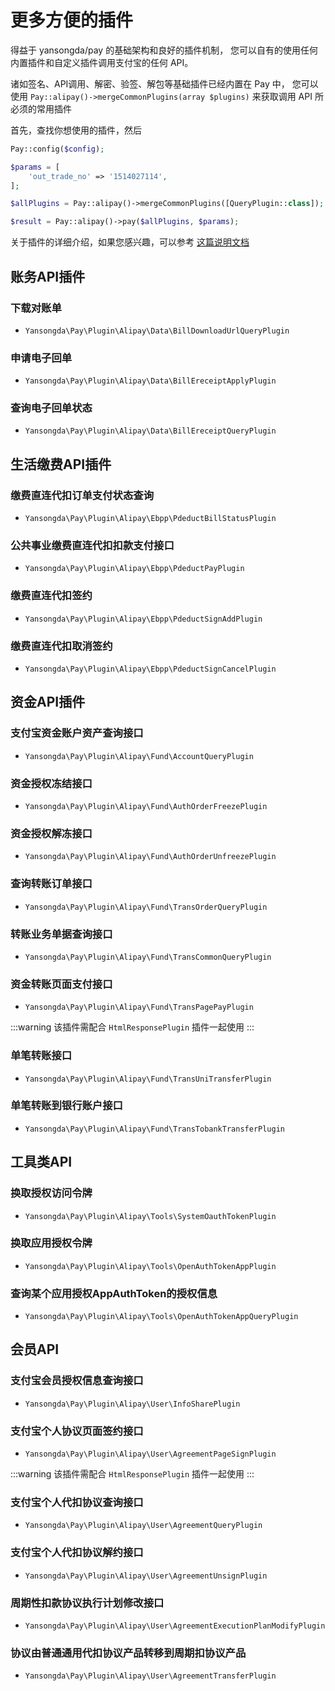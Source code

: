 # 更多方便的插件

得益于 yansongda/pay 的基础架构和良好的插件机制，
您可以自有的使用任何内置插件和自定义插件调用支付宝的任何 API。

诸如签名、API调用、解密、验签、解包等基础插件已经内置在 Pay 中，
您可以使用 `Pay::alipay()->mergeCommonPlugins(array $plugins)` 来获取调用 API 所必须的常用插件

首先，查找你想使用的插件，然后

```php
Pay::config($config);

$params = [
    'out_trade_no' => '1514027114',
];

$allPlugins = Pay::alipay()->mergeCommonPlugins([QueryPlugin::class]);

$result = Pay::alipay()->pay($allPlugins, $params);
```

关于插件的详细介绍，如果您感兴趣，可以参考 [这篇说明文档](/docs/v3/kernel/plugin.md)

## 账务API插件

### 下载对账单

- `Yansongda\Pay\Plugin\Alipay\Data\BillDownloadUrlQueryPlugin`

### 申请电子回单

- `Yansongda\Pay\Plugin\Alipay\Data\BillEreceiptApplyPlugin`

### 查询电子回单状态

- `Yansongda\Pay\Plugin\Alipay\Data\BillEreceiptQueryPlugin`

## 生活缴费API插件

### 缴费直连代扣订单支付状态查询

- `Yansongda\Pay\Plugin\Alipay\Ebpp\PdeductBillStatusPlugin`

### 公共事业缴费直连代扣扣款支付接口

- `Yansongda\Pay\Plugin\Alipay\Ebpp\PdeductPayPlugin`

### 缴费直连代扣签约

- `Yansongda\Pay\Plugin\Alipay\Ebpp\PdeductSignAddPlugin`

### 缴费直连代扣取消签约

- `Yansongda\Pay\Plugin\Alipay\Ebpp\PdeductSignCancelPlugin`

## 资金API插件

### 支付宝资金账户资产查询接口

- `Yansongda\Pay\Plugin\Alipay\Fund\AccountQueryPlugin`

### 资金授权冻结接口

- `Yansongda\Pay\Plugin\Alipay\Fund\AuthOrderFreezePlugin`

### 资金授权解冻接口

- `Yansongda\Pay\Plugin\Alipay\Fund\AuthOrderUnfreezePlugin`

### 查询转账订单接口

- `Yansongda\Pay\Plugin\Alipay\Fund\TransOrderQueryPlugin`

### 转账业务单据查询接口

- `Yansongda\Pay\Plugin\Alipay\Fund\TransCommonQueryPlugin`

### 资金转账页面支付接口

- `Yansongda\Pay\Plugin\Alipay\Fund\TransPagePayPlugin`

:::warning
该插件需配合 `HtmlResponsePlugin` 插件一起使用
:::

### 单笔转账接口

- `Yansongda\Pay\Plugin\Alipay\Fund\TransUniTransferPlugin`

### 单笔转账到银行账户接口

- `Yansongda\Pay\Plugin\Alipay\Fund\TransTobankTransferPlugin`

## 工具类API

### 换取授权访问令牌

- `Yansongda\Pay\Plugin\Alipay\Tools\SystemOauthTokenPlugin`

### 换取应用授权令牌

- `Yansongda\Pay\Plugin\Alipay\Tools\OpenAuthTokenAppPlugin`

### 查询某个应用授权AppAuthToken的授权信息

- `Yansongda\Pay\Plugin\Alipay\Tools\OpenAuthTokenAppQueryPlugin`

## 会员API

### 支付宝会员授权信息查询接口

- `Yansongda\Pay\Plugin\Alipay\User\InfoSharePlugin`

### 支付宝个人协议页面签约接口

- `Yansongda\Pay\Plugin\Alipay\User\AgreementPageSignPlugin`

:::warning
该插件需配合 `HtmlResponsePlugin` 插件一起使用
:::

### 支付宝个人代扣协议查询接口

- `Yansongda\Pay\Plugin\Alipay\User\AgreementQueryPlugin`

### 支付宝个人代扣协议解约接口

- `Yansongda\Pay\Plugin\Alipay\User\AgreementUnsignPlugin`

### 周期性扣款协议执行计划修改接口

- `Yansongda\Pay\Plugin\Alipay\User\AgreementExecutionPlanModifyPlugin`

### 协议由普通通用代扣协议产品转移到周期扣协议产品

- `Yansongda\Pay\Plugin\Alipay\User\AgreementTransferPlugin`
